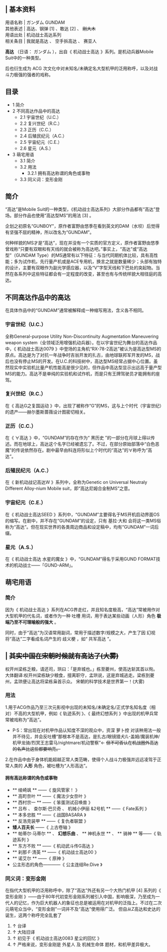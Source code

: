 |  **基本资料**  
---  
用语名称  |  ガンダム  GUNDAM   
其他表述  |  高达、钢弹  [1]  、敢达  [2]  、 ~~刚大木~~  
用语出处  |  机动战士高达系列   
相关条目  |  我就是高达  、  空手拆高达  、  赛亚人   
  
**高达** （日语：  ガンダム  ），出自《  机动战士高达  》系列。是机动兵器Mobile Suit中的一种类型。

后也衍生成为  ACG  次文化中对未知名/未确定名大型机甲的泛用称呼，以及对战斗力极强的强者的戏称。

##  目录

  * 1  简介 
  * 2  不同高达作品中的高达 
    * 2.1  宇宙世纪（U.C.） 
    * 2.2  复兴世纪（R.C.） 
    * 2.3  正历（C.C.） 
    * 2.4  后殖民纪元（A.C.） 
    * 2.5  宇宙纪元（C.E.） 
    * 2.6  星元（A.S.） 
  * 3  萌宅用语 
    * 3.1  简介 
    * 3.2  用法 
      * 3.2.1  拥有高达称谓的角色或事物 
    * 3.3  同义词：变形金刚 

##  简介

“高达”是Mobile Suit的一种类型，《机动战士高达系列》大部分作品都有“高达”登场。部分作品也使用“高达型MS”的用法  [3]  。

企划之初原名“GUNBOY"，原作者富野由悠季在看到英文的DAM（水坝）后觉得有坚强不屈的精神，所以改名为“GUNDAM”。

何种样貌的MS才是“高达”，现在并没有一个实质的官方定义，原作者富野由悠季曾戏称“只要有双眼和有天线的就会被称为高达吧。”事实上，“高达”或“高达型”（GUNDAM
Type）的MS通常有以下特征：与当代同期机体比较，具有高性能；多为试作机，先行量产机或是ACE专用机，换言之就是数量稀少；头部有独特的设计，主要有双眼作为副光学感应器，以及“V”字型天线和下巴处的突起物。当然在各系列中这些特征都会有一定程度的改变，甚至也有与传统样貌大相径庭的高达。

##  不同高达作品中的高达

在具体作品中的“GUNDAM”通常被解释成一种缩写用法，含义各不相同。

###  宇宙世纪（U.C.）

全称General-purpose Utility Non-Discontinuity Augmentation Maneuvering weapon
system（全领域泛用增强机动兵器）。在以宇宙世纪为舞台的高达作品中，《  机动战士高达0079
》中登场的主角机“RX-78-2高达”被认为是高达型MS的原点。高达是为了对抗一年战争时吉翁开发的扎古，由地球联邦军开发的MS，战后也没有停止MS的开发。在U.C.的科技树中，高达型MS经常占据中心位置。虽然现实中实验机比量产机性能高是很少见的，但作品中高达型显示出远高于量产型MS的能力。高达不是单纯的实验机和试作机，而是只有王牌驾驶员才能拥有的座驾。

###  复兴世纪（R.C.）

在《  高达G之复国运动  》中，出现了被称作“G”的MS，这与上个时代（宇宙世纪）的遗产——赫尔墨斯蔷薇设计图密切相关。

###  正历（C.C.）

在《  ∀高达  》中，“GUNDAM”的存在作为“  黑历史
”的一部分在月球上得以传述。而在地球上，高达这个名字已经被遗忘了。不过，在部分原始部落中“白色恶魔”的传说依然存在。剧中最早由科连将形似上个时代的“高达”的∀称呼为“高达”。

###  后殖民纪元（A.C.）

在《  新机动战记高达W  》系列中，全称为Genetic on Universal Neutraly Different Alloy-nium
Mobile suit，即“高达尼姆合金制MS”之意。

###  宇宙纪元（C.E.）

在《  机动战士高达SEED  》系列中，“GUNDAM”主要得名于MS开机启动界面OS的缩写。在剧中，并不存在“GUNDAM”的设定，只有  基拉·大和
会将这一类MS俗称为“高达”。但在现实世界的各类周边商品和设定稿中，均有“GUNDAM”一词后缀。

###  星元（A.S.）

在《  机动战士高达 水星的魔女  》中，“GUNDAM”得名于采用GUND FORMAT技术的机动战士——「GUND-ARM」。

##  萌宅用语

###  简介

因为《  机动战士高达  》系列在ACG界走红，并且知名度极高，“高达”常被用作对大型机甲的代名词，或者作为一种  吐槽
用词，用于表达某些动画（人形）角色 **极端乃至不可理喻般的强大** 。

同时，由于“高达”为汉语常用副词，常用于描述数字/规模之大，产生了因  幻视  将“高达”二字看成名词产生的  歧义梗  ，如“  共军高达  ”。

|  ~~其实中国在宋朝时候就有高达了(大雾)~~  
---  
权开州梁栋乏粮，请还司，珙曰：「是弃城也。」栋至夔州，使高达斩其首以徇。
大体翻译:权开州梁栋缺少粮食，擅离职守，孟珙说，这是弃城逃走。梁栋到夔州，孟珙便让高达将梁栋枭首示众。  宋朝的科学技术是世界第一！(大雾)  </br>  
  
###  用法

1.用于ACG作品乃至三次元影视中出现的未知名/未确定名/正式学名知名度（相对）不高的大型机甲，例如《  轨迹系列  》、《  最终幻想系列
》中出现的机甲兵常常被戏称为“高达”。

  * P·S：常出现在对机甲作品认知度不深的观众中，资深  萝卜控  对该种用法一般并不待见，并会反吐槽“那根本不是高达，是扎古/眼镜猎犬/L-盖姆/魔装机神/机甲龙骑/烈冥王志雷马/nightmare/机动警察”← ~~但不可否认在机战圈外高达的名声比这些都要响亮。~~

2.在作品中由于身体机能超越正常人类范畴，使得个人战斗力极强并远远凌驾于正常人类的 **人形** 角色，被吐槽为“人形高达”。

####  拥有高达称谓的角色或事物

  * ** 绫崎飒  ** ——《  旋风管家！  》 
  * ** 高町奈叶  ** ——《  魔法少女奈叶  》 
  * ** 西村宗一  ** ——《  笨蛋测试召唤兽  》 
  * ** 吕布  、  查尔斯·巴贝奇  、  机械小伊丽  &2号机 ** ——《  Fate系列  》 
  * ** 本多忠胜  ** ——《  战国BASARA  》 
  * ** 反浩克装甲  ** ——《  复仇者联盟  》 
  * **矮人百夫长** ——《  上古卷轴  》 
  * ** 帕蒂尔·马蒂尔  ** 、 **幻想乐曲** 、 ** 神机永世  ** 、 ** 骑神  ** 等——《  轨迹系列  》 
  * ** 东方不败  ** ——《  机动武斗传G高达  》 
  * ** 刹那·F·清英  ** ——《  机动战士高达00  》 
  * ** 诺艾尔  ** ——《  原神  》 
  * 公主形态的角色————《  公主连结Re:Dive  》 

###  同义词：变形金刚

在指代大型机甲的泛用称呼中，除了“高达”外还有另一个大热门机甲  [4]  系列的《  变形金刚
》——由于80年代初变形金刚系列被引入中国，影响极深，乃至成为一代人的记忆，作为巨大机器人的象征也总是被运用在对机甲的泛指上。不过在二次元萌宅众当中，“变形金刚”一词并不及“高达”使用得广泛。
但自从Z高达和史达的诞生，这两个称呼完全乱套了

  1. ↑  台译 
  2. ↑  大陆旧译 
  3. ↑  初见于《  机动战士高达0083 星尘的回忆  》 
  4. ↑  严格来说，变形金刚是  外星人  及  机械生命体  题材，和机甲差异极大。 

